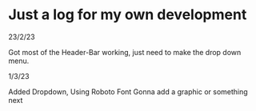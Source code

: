 # Just a log for my own development

23/2/23

Got most of the Header-Bar working, just need to make the drop down menu.

1/3/23

Added Dropdown, Using Roboto Font
Gonna add a graphic or something next 
